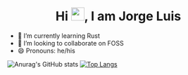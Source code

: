 <h1 align="center">Hi <img src="https://c.tenor.com/aqKTgw8YgMAAAAAi/hello-joypixels.gif🏾" width="30px">, I am Jorge Luis </h1>

- 🌱   I’m currently learning Rust
- 👯   I’m looking to collaborate on FOSS
- 😄   Pronouns: he/his

![Anurag's GitHub stats](https://github-readme-stats.vercel.app/api?username=norestraint&count_private=true&show_icons=true&theme=transparent)
[![Top Langs](https://github-readme-stats.vercel.app/api/top-langs/?username=norestraint&hide_progress=true&size_weight=0.5&count_weight=0.5&langs_count=8&theme=transparent)](https://github.com/anuraghazra/github-readme-stats)
